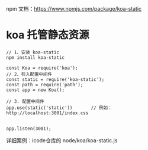 
npm 文档：https://www.npmjs.com/package/koa-static


# koa 托管静态资源

```
// 1、安装 koa-static
npm install koa-static
```

```
const Koa = require('koa');
// 2、引入配置中间件
const static = require('koa-static');
const path = require('path');
const app = new Koa();

// 3. 配置中间件
app.use(static('static'))       // 例如：http://localhost:3001/index.css


app.listen(3001);
```

详细案例：icode仓库的 node/koa/koa-static.js